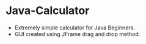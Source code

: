# Java-Calculator
- Extremely simple calculator for Java Beginners.
- GUI created using JFrame drag and drop method.


